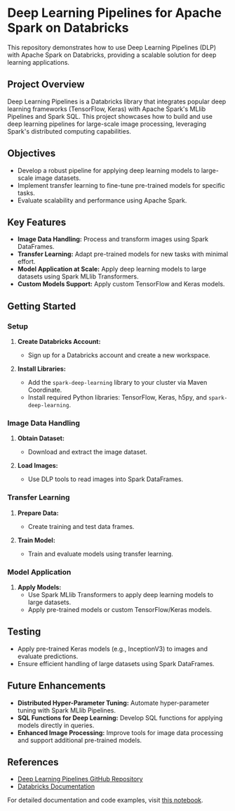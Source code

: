 # Deep Learning Pipelines for Apache Spark on Databricks

This repository demonstrates how to use Deep Learning Pipelines (DLP) with Apache Spark on Databricks, providing a scalable solution for deep learning applications.

## Project Overview

Deep Learning Pipelines is a Databricks library that integrates popular deep learning frameworks (TensorFlow, Keras) with Apache Spark's MLlib Pipelines and Spark SQL. This project showcases how to build and use deep learning pipelines for large-scale image processing, leveraging Spark's distributed computing capabilities.

## Objectives

- Develop a robust pipeline for applying deep learning models to large-scale image datasets.
- Implement transfer learning to fine-tune pre-trained models for specific tasks.
- Evaluate scalability and performance using Apache Spark.

## Key Features

- **Image Data Handling:** Process and transform images using Spark DataFrames.
- **Transfer Learning:** Adapt pre-trained models for new tasks with minimal effort.
- **Model Application at Scale:** Apply deep learning models to large datasets using Spark MLlib Transformers.
- **Custom Models Support:** Apply custom TensorFlow and Keras models.

## Getting Started

### Setup

1. **Create Databricks Account:**
   - Sign up for a Databricks account and create a new workspace.

2. **Install Libraries:**
   - Add the `spark-deep-learning` library to your cluster via Maven Coordinate.
   - Install required Python libraries: TensorFlow, Keras, h5py, and `spark-deep-learning`.

### Image Data Handling

1. **Obtain Dataset:**
   - Download and extract the image dataset.

2. **Load Images:**
   - Use DLP tools to read images into Spark DataFrames.

### Transfer Learning

1. **Prepare Data:**
   - Create training and test data frames.

2. **Train Model:**
   - Train and evaluate models using transfer learning.

### Model Application

1. **Apply Models:**
   - Use Spark MLlib Transformers to apply deep learning models to large datasets.
   - Apply pre-trained models or custom TensorFlow/Keras models.

## Testing

- Apply pre-trained Keras models (e.g., InceptionV3) to images and evaluate predictions.
- Ensure efficient handling of large datasets using Spark DataFrames.

## Future Enhancements

- **Distributed Hyper-Parameter Tuning:** Automate hyper-parameter tuning with Spark MLlib Pipelines.
- **SQL Functions for Deep Learning:** Develop SQL functions for applying models directly in queries.
- **Enhanced Image Processing:** Improve tools for image data processing and support additional pre-trained models.

## References

- [Deep Learning Pipelines GitHub Repository](https://github.com/databricks/spark-deep-learning)
- [Databricks Documentation](https://databricks-prod-cloudfront.cloud.databricks.com/public/4027ec902e239c93eaaa8714f173bcfc/5669198905533692/3647723071348946/3983381308530741/latest.html)

For detailed documentation and code examples, visit [this notebook](https://github.com/niyat33/Cloud-Computing/tree/a93372907).

